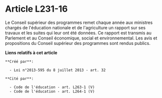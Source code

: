 # Article L231-16

Le  Conseil supérieur des programmes remet chaque année aux ministres  chargés de l'éducation nationale et de l'agriculture
un rapport sur ses  travaux et les suites qui leur ont été données. Ce rapport est transmis  au Parlement et au Conseil
économique, social et environnemental. Les  avis et propositions du Conseil supérieur des programmes sont rendus  publics.

**Liens relatifs à cet article**

	**Créé par**:

	  - Loi n°2013-595 du 8 juillet 2013 - art. 32

	**Cité par**:

	  - Code de l'éducation - art. L263-1 (V)
	  - Code de l'éducation - art. L264-1 (V)
